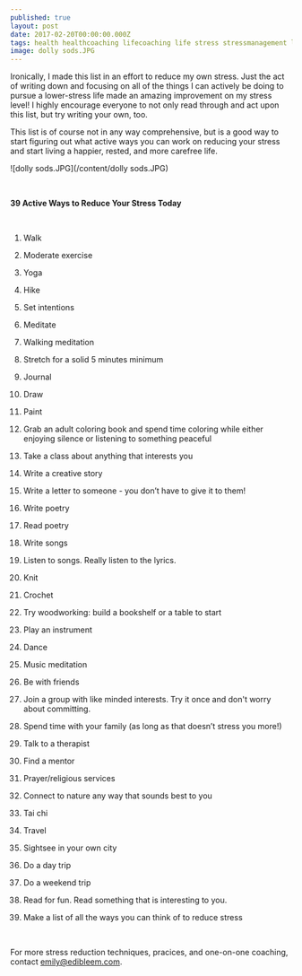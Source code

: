 ```yaml
---
published: true
layout: post
date: 2017-02-20T00:00:00.000Z
tags: health healthcoaching lifecoaching life stress stressmanagement lifestyle coaching food diet nutrition corporatewellness chekcoach chekinstitute goals
image: dolly sods.JPG
---
```


Ironically, I made this list in an effort to reduce my own stress. Just the act of writing down and focusing on all of the things I can actively be doing to pursue a lower-stress life made an amazing improvement on my stress level! I highly encourage everyone to not only read through and act upon this list, but try writing your own, too.

This list is of course not in any way comprehensive, but is a good way to start figuring out what active ways you can work on reducing your stress and start living a happier, rested, and more carefree life. 

![dolly sods.JPG](/content/dolly sods.JPG)

<br>

**39 Active Ways to Reduce Your Stress Today**

<br>

1. Walk


2. Moderate exercise


3. Yoga


4. Hike


5. Set intentions


6. Meditate


7. Walking meditation


8. Stretch for a solid 5 minutes minimum


9. Journal


10. Draw


11. Paint


12. Grab an adult coloring book and spend time coloring while either enjoying silence or listening to something peaceful


13. Take a class about anything that interests you


14. Write a creative story


15. Write a letter to someone - you don’t have to give it to them!


16. Write poetry


17. Read poetry


18. Write songs


19. Listen to songs. Really listen to the lyrics.


20. Knit 


21. Crochet


22. Try woodworking: build a bookshelf or a table to start


23. Play an instrument


24. Dance


25. Music meditation


26. Be with friends


27. Join a group with like minded interests. Try it once and don't worry about committing. 


28. Spend time with your family (as long as that doesn’t stress you more!)


29. Talk to a therapist


30. Find a mentor


31. Prayer/religious services


32. Connect to nature any way that sounds best to you


33. Tai chi


34. Travel


35. Sightsee in your own city


36. Do a day trip


37. Do a weekend trip


38. Read for fun. Read something that is interesting to you. 


39. Make a list of all the ways you can think of to reduce stress


<br>

For more stress reduction techniques, pracices, and one-on-one coaching, contact emily@edibleem.com. 
